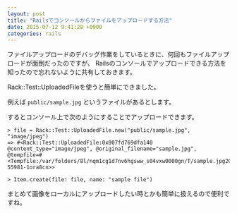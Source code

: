 ```yaml
---
layout: post
title: "Railsでコンソールからファイルをアップロードする方法"
date: 2015-07-12 9:41:28 +0900
categories: rails
---
```



ファイルアップロードのデバッグ作業をしているときに、何回もファイルアップロードが面倒だったのですが、
Railsのコンソールでアップロードできる方法を知ったので忘れないように共有しておきます。

Rack::Test::UploadedFileを使うと簡単にできました。

例えば `public/sample.jpg` というファイルがあるとします。

するとコンソール上で次のようにすることでアップロードできます。

```
> file = Rack::Test::UploadedFile.new("public/sample.jpg", "image/jpeg")
=> #<Rack::Test::UploadedFile:0x007fd769dfa140 @content_type="image/jpeg", @original_filename="sample.jpg", @tempfile=#<Tempfile:/var/folders/8l/nqm1cg1d7nv6hgsww_s04vxw0000gn/T/sample.jpg20150712-55981-1ora8cn>>

> Item.create(file: file, name: "sample file")
```

まとめて画像をローカルにアップロードしたい時とかも簡単に扱えるので便利ですね。
